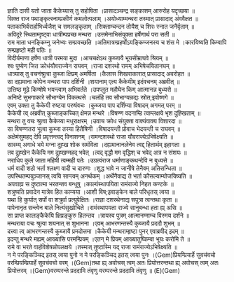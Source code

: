 

  
ज्ञाति दासी यतो जाता कैकेय्यास् तु सहोषिता ।प्रासादञ्चन्द्र सङ्काशम् आरुरोह यदृच्छया  ॥   
सिक्त राज पथाङ्कृत्स्नाम्प्रकीर्ण कमलोत्पलाम् ।अयोध्याम्मन्थरा तस्मात् प्रासादाद् अंववैक्षत  ॥   
पताकाभिर्वरार्हाभिर्ध्वजैश् च समलङ्कृताम् ।सिक्ताम्चन्दन तोयैश् च शिरः स्नात जनैर्वृताम्  ॥   
अविदूरे स्थिताम्दृष्ट्वा धात्रीम्पप्रच्छ मन्थरा ।उत्तमेनाभिसंयुक्ता हर्षेणार्थ परा सती  ॥   
राम माता धनङ्किम्नु जनेभ्यः सम्प्रयच्छति ।अतिमात्रम्प्रहर्षोऽयङ्किम्जनस्य च शंस मे ।कारयिष्यति किम्वापि सम्प्रहृष्टो मही पतिः  ॥   
विदीर्यमाणा हर्षेण धात्री परमया मुदा ।आचचक्षेऽथ कुब्जायै भूयसीम्राघवे श्रियम्  ॥   
श्वः पुष्येण जित क्रोधंयौवराज्येन राघवम् ।राजा दशरथो रामम् अभिषेचयितानघम्  ॥   
धात्र्यास् तु वचनंश्रुत्वा कुब्जा क्षिप्रम् अमर्षिता ।कैलास शिखराकारात् प्रासादाद् अवरोहत  ॥   
सा दह्यमाना कोपेन मन्थरा पाप दर्शिनी ।शयानाम् एत्य कैकेयीम् इदंवचनम् अब्रवीत्  ॥   
उत्तिष्ठ मूढे किम्शेषे भयन्त्वाम् अभिवर्तते ।उपप्लुत महौघेन किम् आत्मानन्न बुध्यसे  ॥   
अनिष्टे सुभगाकारे सौभाग्येन विकत्थसे ।चलंहि तव सौभाग्यन्नद्यः स्रोत;इवोष्णगे  ॥   
एवम् उक्ता तु कैकेयी रुष्टया परुषंवचः ।कुब्जया पाप दर्शिम्या विषादम् अगमत् परम्  ॥   
कैकेयी त्व् अब्रवीत् कुब्जाङ्कच्चित् क्षेमन्न मन्थरे ।विषण्ण वदनाम्हि त्वाम्लक्षये भृश दुह्खिताम्  ॥   
मन्थरा तु वचः श्रुत्वा कैकेय्या मधुराक्षरम् ।उवाच क्रोध संयुक्ता वाक्यंवाक्य विशारदा  ॥   
सा विषण्णतरा भूत्वा कुब्जा तस्या हितैषिणी ।विषादयन्ती प्रोवाच भेदयन्ती च राघवम्  ॥   
अक्षेमंसुमहद् देवि प्रवृत्तन्त्वद् विनाशनम् ।रामन्दशरथो राजा यौवराज्येऽभिषेक्ष्यति  ॥   
सास्म्य् अगाधे भये मग्ना दुह्ख शोक समंविता ।दह्यमानानलेनेव त्वद्द् हितार्थम् इहागता  ॥   
तव दुह्खेन कैकेयि मम दुह्खम्महद् भवेत् ।त्वद् वृद्धौ मम वृद्धिश् च भवेद् अत्र न संशयः  ॥   
नराधिप कुले जाता महिषी त्वम्मही पतेः ।उग्रत्वंराज धर्माणाङ्कथन्देवि न बुध्यसे  ॥   
धर्म वादी शठो भर्ता श्लक्ष्ण वादी च दारुणः ।शुद्ध भावे न जानीषे तेनैवम् अतिसन्धिता  ॥   
उपस्थितम्पयुञ्जानस् त्वयि सान्त्वम् अनर्थकम् ।अर्थेनैवाद्य ते भर्ता कौसल्याम्योजयिष्यति  ॥   
अपवाह्य स दुष्टात्मा भरतन्तव बन्धुषु ।काल्यंस्थापयिता रामंराज्ये निहत कण्टके  ॥   
शत्रुष्पति प्रवादेन मात्रेव हित काम्यया ।आशी विष;इवाङ्केन बाले परिधृतस् त्वया  ॥   
यथा हि कुर्यात् सर्पो वा शत्रुर्वा प्रत्युपेक्षितः ।राज्ञा दशरथेनाद्य सपुत्रा त्वन्तथा कृता  ॥   
पापेनानृत सन्त्वेन बाले नित्यंसुखोचिते ।रामंस्थापयता राज्ये सानुबन्धा हता ह्य् असि  ॥   
सा प्राप्त कालङ्कैकेयि क्षिप्रङ्कुरु हितन्तव ।त्रायस्व पुत्रम् आत्मानम्माम्च विस्मय दर्शने  ॥   
मन्थराया वचः श्रुत्वा शयनात् स शुभानना ।एवम् आभरणन्तस्यै कुब्जायै प्रददौ शुभम्  ॥   
दत्त्वा त्व् आभरणन्तस्यै कुब्जायै प्रमदोत्तमा ।कैकेयी मन्थराम्हृष्टा पुनर् एवाब्रवीद् इदम्  ॥   
इदन्तु मन्थरे मह्यम् आख्यासि परमम्प्रियम् ।एतन् मे प्रियम् आख्यातुष्किम्वा भूयः करोमि ते  ॥   
रामे वा भरते वाहंविशेषन्नोपलक्षये ।तस्मात् तुष्टास्मि यद् राजा रामंराज्येऽभिषेक्ष्यति  ॥   
न मे परङ्किञ्चिद् इतस् त्वया पुनो न मे परङ्किञ्चिद् इतस् त्वया पुनः ।(Gem)प्रियम्प्रियार्हे सुवचंवचो वरम्प्रियम्प्रियार्हे सुवचंवचो वरम् ।(Gem)तथा ह्य् अवोचस् त्वम् अतः प्रियोत्तरन्तथा ह्य् अवोचस् त्वम् अतः प्रियोत्तरम् ।(Gem)वरम्परन्ते प्रददामि तंवृणु वरम्परन्ते प्रददामि तंवृणु  ॥ (E)(Gem)  
